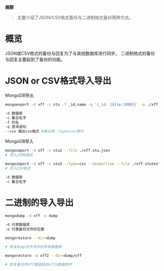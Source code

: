 
__摘要__:

> 主要介绍了JSON/CSV格式备份与二进制格式备份两种方式。

<!--more-->
# 概览

JSON或CSV格式的备份与回复为了与其他数据库进行同步。
二进制格式的备份与回复主要起到了备份的功能。

# JSON or CSV格式导入导出

MongoDB导出

```sh
mongoexport -d xff -c stu -f _id,name -q '{_id: {$lte:1000}}' -o ./xff.stu.json

-d 数据库
-c 集合名字
-f 列名
-q 查询语句
--csv 输出csv格式 #建议用--type=csv替代
```

MongoDB导入

```sh
mongoimport -d xff -c stu2 --file ./xff.stu.json
# 导入JSON格式

mongoimport -d xff -c stu3 --type=csv --headerline --file ./xff.stutest.csv
# 导入CSV格式

-d 数据库
-c 集合名字
```

# 二进制的导入导出


```sh
mongodump -d xff -o dump

-d 代表数据库
-o 代表备份文件的位置
```

```sh
mongorestore --dir=dump

# 恢复dump文件夹中的所有数据库

mongorestore -d xff2 --dir=dump/xff

# 恢复备份的xff数据库到xff2数据库中
```
